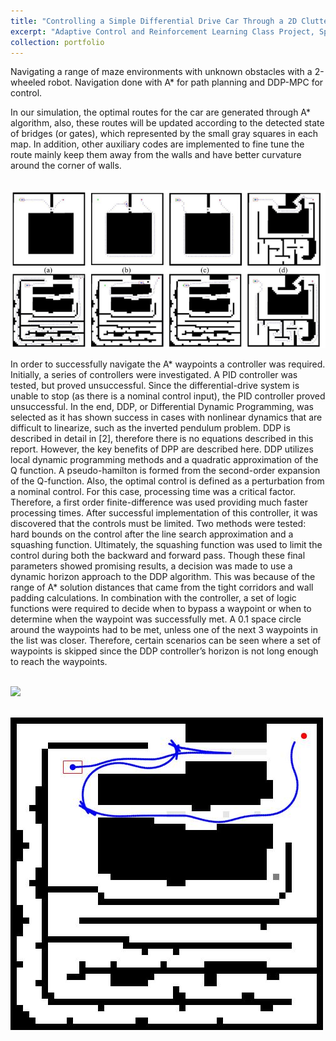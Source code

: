 ```yaml
---
title: "Controlling a Simple Differential Drive Car Through a 2D Cluttered World"
excerpt: "Adaptive Control and Reinforcement Learning Class Project, Spring 2019"
collection: portfolio
---
```


Navigating a range of maze environments with unknown obstacles with a 2-wheeled robot.  Navigation done with A* for path planning and DDP-MPC for control. 

In our simulation, the optimal routes for the car are generated through A* algorithm, also, these routes will be updated according to the detected state of bridges (or gates), which represented by the small gray squares in each map. In addition,  other auxiliary codes are implemented to fine tune the route mainly keep them away from the walls and have better curvature around the corner of walls.

<br/><img src='/images/astar_viz.png'>

In order to successfully navigate the A* waypoints a controller was required.  Initially, a series of controllers were investigated.  A PID controller was tested, but proved unsuccessful.  Since the differential-drive system is unable to stop (as there is a nominal control input), the PID controller proved unsuccessful.
In the end, DDP, or Differential Dynamic Programming, was selected as it has shown success in cases with nonlinear dynamics that are difficult to linearize, such as the inverted pendulum problem. 
DDP is described in detail in [2], therefore there is no equations described in this report.  However, the key benefits of DPP are described here.  DDP utilizes local dynamic programming methods and a quadratic approximation of the Q function.  A pseudo-hamilton is formed from the second-order expansion of the Q-function.  Also, the optimal control is defined as a perturbation from a nominal control.
For this case, processing time was a critical factor.  Therefore, a first order finite-difference was used providing much faster processing times. 
After successful implementation of this controller, it was discovered that the controls must be limited.  Two methods were tested:  hard bounds on the control after the line search approximation and a squashing function.  Ultimately, the squashing function was used to limit the control during both the backward and forward pass. 
Though these final parameters showed promising results, a decision was made to use a dynamic horizon approach to the DDP algorithm.  This was because of the range of A* solution distances that came from the tight corridors and wall padding calculations.
In combination with the controller, a set of logic functions were required to decide when to bypass a waypoint or when to determine when the waypoint was successfully met.  A 0.1 space circle around the waypoints had to be met, unless one of the next 3 waypoints in the list was closer.  Therefore, certain scenarios can be seen where a set of waypoints is skipped since the DDP controller’s horizon is not long enough to reach the waypoints.

<br/><img src='/images/maze_nav_one.jpg'>

<br/><img src='/images/maze_solve_pic.jpg'>
